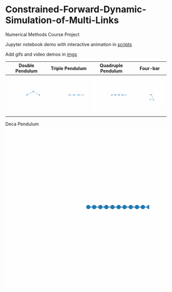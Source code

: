 # Constrained-Forward-Dynamic-Simulation-of-Multi-Links 
Numerical Methods Course Project

Jupyter notebook demo with interactive animation in [scripts](/scripts)

Add gifs and video demos in [imgs](/imgs)

Double Pendulum | Triple Pendulum | Quadruple Pendulum | Four-bar
--------------- | --------------- | ------------------ | --------
![](imgs/DoublePendulum.gif) | ![](imgs/TriplePendulum.gif) | ![](imgs/QuadruplePendulum.gif) | ![](imgs/Fourbar.gif)

Deca Pendulum
![](imgs/DecaPendulum.gif)